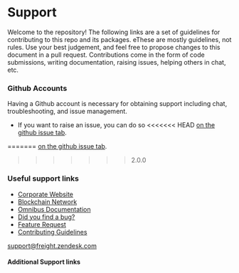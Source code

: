 <!-- SPD-License-Identifer: ${#LICENSE}  -->
<!-- COPYRIGHT 2020 - FREIGHTTRUST AND CLEARING CORPORATION, ALL RIGHTS RESERVED -->

# Support

Welcome to the repository! The following links are a set of guidelines for
contributing to this repo and its packages. eThese are mostly guidelines, not
rules. Use your best judgement, and feel free to propose changes to this
document in a pull request. Contributions come in the form of code submissions,
writing documentation, raising issues, helping others in chat, etc.

### Github Accounts

Having a Github account is necessary for obtaining support including chat,
troubleshooting, and issue management.

- If you want to raise an issue, you can do so
  <<<<<<< HEAD
  [on the github issue tab](https://github.com/${freight-trust}/${repository/{$ref}/issues).

=======
[on the github issue tab](https://github.com/${freight-trust}/${repository/{$ref}/issues).

> > > > > > > 2.0.0

### Useful support links

- [Corporate Website](https://freighttrust.com)
- [Blockchain Network](https://github.com/freight-chain/network)
- [Omnibus Documentation](https://ft-docs.netlify.app)
- [Did you find a bug?](/.github/ISSUE_TEMPLATE/bug_report.md)
- [Feature Request](/.github/ISSUE_TEMPLATE/feature_request.md)
- [Contributing Guidelines](#CONTRIBUTING.md)

[telegram]: https://t.me/freighttrust
[contributing guidelines]: CONTRIBUTING.md

[support@freight.zendesk.com](mailto:support@freight.zendesk.com)

#### Additional Support links

[besu user documentation]: https://besu.hyperledger.org
